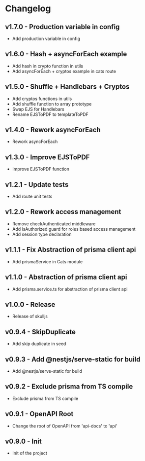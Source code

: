 # Changelog

## v1.7.0 - Production variable in config

- Add production variable in config

## v1.6.0 - Hash + asyncForEach example

- Add hash in crypto function in utils
- Add asyncForEach + cryptos example in cats route

## v1.5.0 - Shuffle + Handlebars + Cryptos

- Add cryptos functions in utils
- Add shuffle function to array prototype
- Swap EJS for Handlebars
- Rename EJSToPDF to templateToPDF

## v1.4.0 - Rework asyncForEach

- Rework asyncForEach

## v1.3.0 - Improve EJSToPDF

- Improve EJSToPDF function

## v1.2.1 - Update tests

- Add route unit tests

## v1.2.0 - Rework access management

- Remove checkAuthenticated middleware
- Add isAuthorized guard for roles based access management
- Add session type declaration

## v1.1.1 - Fix Abstraction of prisma client api

- Add prismaService in Cats module

## v1.1.0 - Abstraction of prisma client api

- Add prisma.service.ts for abstraction of prisma client api

## v1.0.0 - Release

- Release of skulljs

## v0.9.4 - SkipDuplicate

- Add skip duplicate in seed

## v0.9.3 - Add @nestjs/serve-static for build

- Add @nestjs/serve-static for build

## v0.9.2 - Exclude prisma from TS compile

- Exclude prisma from TS compile

## v0.9.1 - OpenAPI Root

- Change the root of OpenAPI from 'api-docs' to 'api'

## v0.9.0 - Init

- Init of the project
